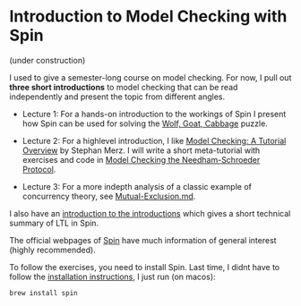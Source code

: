 # Introduction to Model Checking with Spin

(under construction)

I used to give a semester-long course on model checking. For now, I pull out **three short introductions** to model checking that can be read independently and present the topic from different angles.

- Lecture 1: For a hands-on introduction to the workings of Spin I present how Spin can be used for solving the [Wolf, Goat, Cabbage](notes/Wolf-Goat-Cabbage.md) puzzle.

- Lecture 2: For a highlevel introduction, I like [Model Checking: A Tutorial Overview](https://members.loria.fr/SMerz/papers/mc-tutorial.pdf) by Stephan Merz. I will write a short meta-tutorial with exercises and code in [Model Checking the Needham-Schroeder Protocol](notes/Needham-Schroeder.md).

- Lecture 3: For a more indepth analysis of a classic example of concurrency theory, see [Mutual-Exclusion.md](notes/Mutual-Exclusion.md).

I also have an [introduction to the introductions](./notes/Introduction.md) which gives a short technical summary of LTL in Spin.

The official webpages of [Spin](https://spinroot.com/spin/whatispin.html) have much information of general interest (highly recommended).

To follow the exercises, you need to install Spin. Last time, I didnt have to follow the [installation instructions](https://spinroot.com/spin/Man/README.html), I just run (on macos): 
```
brew install spin
```

